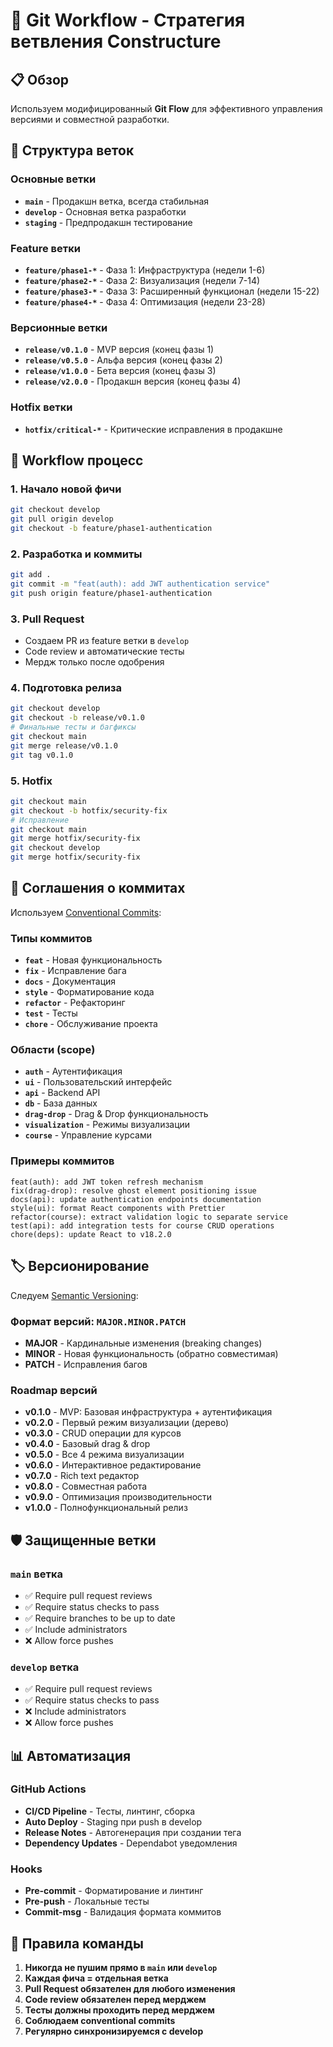 # 🌿 Git Workflow - Стратегия ветвления Constructure

## 📋 Обзор

Используем модифицированный **Git Flow** для эффективного управления версиями и совместной разработки.

## 🔄 Структура веток

### Основные ветки
- **`main`** - Продакшн ветка, всегда стабильная
- **`develop`** - Основная ветка разработки
- **`staging`** - Предпродакшн тестирование

### Feature ветки
- **`feature/phase1-*`** - Фаза 1: Инфраструктура (недели 1-6)
- **`feature/phase2-*`** - Фаза 2: Визуализация (недели 7-14)  
- **`feature/phase3-*`** - Фаза 3: Расширенный функционал (недели 15-22)
- **`feature/phase4-*`** - Фаза 4: Оптимизация (недели 23-28)

### Версионные ветки
- **`release/v0.1.0`** - MVP версия (конец фазы 1)
- **`release/v0.5.0`** - Альфа версия (конец фазы 2)
- **`release/v1.0.0`** - Бета версия (конец фазы 3)
- **`release/v2.0.0`** - Продакшн версия (конец фазы 4)

### Hotfix ветки
- **`hotfix/critical-*`** - Критические исправления в продакшне

## 🚀 Workflow процесс

### 1. Начало новой фичи
```bash
git checkout develop
git pull origin develop
git checkout -b feature/phase1-authentication
```

### 2. Разработка и коммиты
```bash
git add .
git commit -m "feat(auth): add JWT authentication service"
git push origin feature/phase1-authentication
```

### 3. Pull Request
- Создаем PR из feature ветки в `develop`
- Code review и автоматические тесты
- Мердж только после одобрения

### 4. Подготовка релиза
```bash
git checkout develop
git checkout -b release/v0.1.0
# Финальные тесты и багфиксы
git checkout main
git merge release/v0.1.0
git tag v0.1.0
```

### 5. Hotfix
```bash
git checkout main
git checkout -b hotfix/security-fix
# Исправление
git checkout main
git merge hotfix/security-fix
git checkout develop
git merge hotfix/security-fix
```

## 📝 Соглашения о коммитах

Используем [Conventional Commits](https://conventionalcommits.org/):

### Типы коммитов
- **`feat`** - Новая функциональность
- **`fix`** - Исправление бага
- **`docs`** - Документация
- **`style`** - Форматирование кода
- **`refactor`** - Рефакторинг
- **`test`** - Тесты
- **`chore`** - Обслуживание проекта

### Области (scope)
- **`auth`** - Аутентификация
- **`ui`** - Пользовательский интерфейс
- **`api`** - Backend API
- **`db`** - База данных
- **`drag-drop`** - Drag & Drop функциональность
- **`visualization`** - Режимы визуализации
- **`course`** - Управление курсами

### Примеры коммитов
```
feat(auth): add JWT token refresh mechanism
fix(drag-drop): resolve ghost element positioning issue
docs(api): update authentication endpoints documentation
style(ui): format React components with Prettier
refactor(course): extract validation logic to separate service
test(api): add integration tests for course CRUD operations
chore(deps): update React to v18.2.0
```

## 🏷️ Версионирование

Следуем [Semantic Versioning](https://semver.org/):

### Формат версий: `MAJOR.MINOR.PATCH`

- **MAJOR** - Кардинальные изменения (breaking changes)
- **MINOR** - Новая функциональность (обратно совместимая)
- **PATCH** - Исправления багов

### Roadmap версий
- **v0.1.0** - MVP: Базовая инфраструктура + аутентификация
- **v0.2.0** - Первый режим визуализации (дерево)
- **v0.3.0** - CRUD операции для курсов
- **v0.4.0** - Базовый drag & drop
- **v0.5.0** - Все 4 режима визуализации
- **v0.6.0** - Интерактивное редактирование
- **v0.7.0** - Rich text редактор
- **v0.8.0** - Совместная работа
- **v0.9.0** - Оптимизация производительности
- **v1.0.0** - Полнофункциональный релиз

## 🛡️ Защищенные ветки

### `main` ветка
- ✅ Require pull request reviews
- ✅ Require status checks to pass
- ✅ Require branches to be up to date
- ✅ Include administrators
- ❌ Allow force pushes

### `develop` ветка  
- ✅ Require pull request reviews
- ✅ Require status checks to pass
- ❌ Include administrators
- ❌ Allow force pushes

## 📊 Автоматизация

### GitHub Actions
- **CI/CD Pipeline** - Тесты, линтинг, сборка
- **Auto Deploy** - Staging при push в develop
- **Release Notes** - Автогенерация при создании тега
- **Dependency Updates** - Dependabot уведомления

### Hooks
- **Pre-commit** - Форматирование и линтинг
- **Pre-push** - Локальные тесты
- **Commit-msg** - Валидация формата коммитов

## 🎯 Правила команды

1. **Никогда не пушим прямо в `main` или `develop`**
2. **Каждая фича = отдельная ветка**
3. **Pull Request обязателен для любого изменения**
4. **Code review обязателен перед мерджем**
5. **Тесты должны проходить перед мерджем**
6. **Соблюдаем conventional commits**
7. **Регулярно синхронизируемся с develop** 